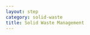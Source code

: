 ```yaml
---
layout: step
category: solid-waste
title: Solid Waste Management
---
```

<script>window.location = "who-can-help";</script>